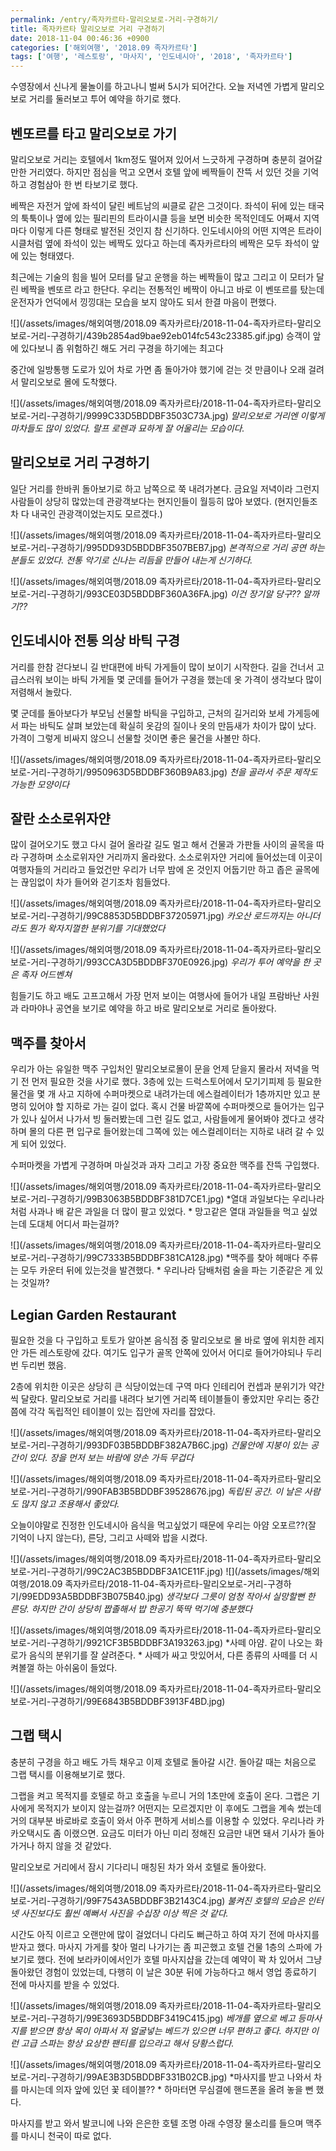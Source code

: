```yaml
---
permalink: /entry/족자카르타-말리오보로-거리-구경하기/
title: 족자카르타 말리오보로 거리 구경하기
date: 2018-11-04 00:46:36 +0900
categories: ['해외여행', '2018.09 족자카르타']
tags: ['여행', '레스토랑', '마사지', '인도네시아', '2018', '족자카르타']
---
```



수영장에서 신나게 물놀이를 하고나니 벌써 5시가 되어간다.
오늘 저녁엔 가볍게 말리오보로 거리를 둘러보고 투어 예약을 하기로 했다.

## 벤또르를 타고 말리오보로 가기
말리오보로 거리는 호텔에서 1km정도 떨어져 있어서 느긋하게 구경하며 충분히 걸어갈 만한 거리였다.
하지만 점심을 먹고 오면서 호텔 앞에 베짝들이 잔뜩 서 있던 것을 기억하고 경험삼아 한 번 타보기로 했다.

베짝은 자전거 앞에 좌석이 달린 베트남의 씨클로 같은 그것이다.
좌석이 뒤에 있는 태국의 툭툭이나 옆에 있는 필리핀의 트라이시클 등을 보면 비슷한 목적인데도 어째서 지역마다 이렇게 다른 형태로 발전된 것인지 참 신기하다. 인도네시아의 어떤 지역은 트라이시클처럼 옆에 좌석이 있는 베짝도 있다고 하는데 족자카르타의 베짝은 모두 좌석이 앞에 있는 형태였다.

최근에는 기술의 힘을 빌어 모터를 달고 운행을 하는 베짝들이 많고 그리고 이 모터가 달린 베짝을 벤또르 라고 한단다.
우리는 전통적인 베짝이 아니고 바로 이 벤또르를 탔는데 운전자가 언덕에서 낑낑대는 모습을 보지 않아도 되서 한결 마음이 편했다.

![](/assets/images/해외여행/2018.09 족자카르타/2018-11-04-족자카르타-말리오보로-거리-구경하기/439b2854ad9bae92eb014fc543c23385.gif.jpg)
승객이 앞에 있다보니 좀 위험하긴 해도 거리 구경을 하기에는 최고다

중간에 일방통행 도로가 있어 차로 가면 좀 돌아가야 했기에 걷는 것 만큼이나 오래 걸려서 말리오보로 몰에 도착했다.

![](/assets/images/해외여행/2018.09 족자카르타/2018-11-04-족자카르타-말리오보로-거리-구경하기/9999C33D5BDDBF3503C73A.jpg)
*말리오보로 거리엔 이렇게 마차들도 많이 있었다. 랄프 로렌과 묘하게 잘 어울리는 모습이다.*

## 말리오보로 거리 구경하기
일단 거리를 한바퀴 돌아보기로 하고 남쪽으로 쭉 내려가본다.
금요일 저녁이라 그런지 사람들이 상당히 많았는데 관광객보다는 현지인들이 월등히 많아 보였다. (현지인들조차 다 내국인 관광객이었는지도 모르겠다.)

![](/assets/images/해외여행/2018.09 족자카르타/2018-11-04-족자카르타-말리오보로-거리-구경하기/995DD93D5BDDBF3507BEB7.jpg)
*본격적으로 거리 공연 하는 분들도 있었다. 전통 악기로 신나는 리듬을 만들어 내는게 신기하다.*

![](/assets/images/해외여행/2018.09 족자카르타/2018-11-04-족자카르타-말리오보로-거리-구경하기/993CE03D5BDDBF360A36FA.jpg)
*이건 장기알 당구?? 알까기??*


## 인도네시아 전통 의상 바틱 구경
거리를 한참 걷다보니 길 반대편에 바틱 가게들이 많이 보이기 시작한다.
길을 건너서 고급스러워 보이는 바틱 가게들 몇 군데를 들어가 구경을 했는데 옷 가격이 생각보다 많이 저렴해서 놀랐다.

몇 군데를 돌아보다가 부모님 선물할 바틱을 구입하고, 근처의 길거리와 보세 가게등에서 파는 바틱도 살펴 보았는데 확실히 옷감의 질이나 옷의 만듬새가 차이가 많이 났다.
가격이 그렇게 비싸지 않으니 선물할 것이면 좋은 물건을 사볼만 하다.

![](/assets/images/해외여행/2018.09 족자카르타/2018-11-04-족자카르타-말리오보로-거리-구경하기/9950963D5BDDBF360B9A83.jpg)
*천을 골라서 주문 제작도 가능한 모양이다*


## 잘란 소소로위자얀
많이 걸어오기도 했고 다시 걸어 올라갈 길도 멀고 해서 건물과 가판들 사이의 골목을 따라 구경하며 소소로위자얀 거리까지 올라왔다.
소소로위자얀 거리에 들어섰는데 이곳이 여행자들의 거리라고 들었건만 우리가 너무 밤에 온 것인지 어둡기만 하고 좁은 골목에는 끊임없이 차가 들어와 걷기조차 힘들었다.

![](/assets/images/해외여행/2018.09 족자카르타/2018-11-04-족자카르타-말리오보로-거리-구경하기/99C8853D5BDDBF37205971.jpg)
*카오산 로드까지는 아니더라도 뭔가 왁자지껄한 분위기를 기대했었다*

![](/assets/images/해외여행/2018.09 족자카르타/2018-11-04-족자카르타-말리오보로-거리-구경하기/993CCA3D5BDDBF370E0926.jpg)
*우리가 투어 예약을 한 곳은 족자 어드벤쳐*

힘들기도 하고 배도 고프고해서 가장 먼저 보이는 여행사에 들어가 내일 프람바난 사원과 라마야나 공연을 보기로 예약을 하고 바로 말리오보로 거리로 돌아왔다.


## 맥주를 찾아서
우리가 아는 유일한 맥주 구입처인 말리오보로몰이 문을 언제 닫을지 몰라서 저녁을 먹기 전 먼저 필요한 것을 사기로 했다.
3층에 있는 드럭스토어에서 모기기피제 등 필요한 물건을 몇 개 사고 지하에 수퍼마켓으로 내려가는데 에스컬레이터가 1층까지만 있고 분명히 있어야 할 지하로 가는 길이 없다. 혹시 건물 바깥쪽에 수퍼마켓으로 들어가는 입구가 있나 싶어서 나가서 빙 둘러봤는데 그런 길도 없고, 사람들에게 물어봐야 겠다고 생각하며 몰의 다른 편 입구로 들어왔는데 그쪽에 있는 에스컬레이터는 지하로 내려 갈 수 있게 되어 있었다.

수퍼마켓을 가볍게 구경하며 마실것과 과자 그리고 가장 중요한 맥주를 잔뜩 구입했다.

![](/assets/images/해외여행/2018.09 족자카르타/2018-11-04-족자카르타-말리오보로-거리-구경하기/99B3063B5BDDBF381D7CE1.jpg)
*열대 과일보다는 우리나라처럼 사과나 배 같은 과일을 더 많이 팔고 있었다.  *
망고같은 열대 과일들을 먹고 싶었는데 도대체 어디서 파는걸까?

![](/assets/images/해외여행/2018.09 족자카르타/2018-11-04-족자카르타-말리오보로-거리-구경하기/99C7333B5BDDBF381CA128.jpg)
*맥주를 찾아 헤매다 주류는 모두 카운터 뒤에 있는것을 발견했다.  *
우리나라 담배처럼 술을 파는 기준같은 게 있는 것일까?


## Legian Garden Restaurant
필요한 것을 다 구입하고 토토가 알아본 음식점 중 말리오보로 몰 바로 옆에 위치한 레지안 가든 레스토랑에 갔다. 여기도 입구가 골목 안쪽에 있어서 어디로 들어가야되나 두리번 두리번 했음.

2층에 위치한 이곳은 상당히 큰 식당이었는데 구역 마다 인테리어 컨셉과 분위기가 약간씩 달랐다.
말리오보로 거리를 내려다 보기엔 거리쪽 테이블들이 좋았지만 우리는 중간쯤에 각각 독립적인 테이블이 있는 집안에 자리를 잡았다.

![](/assets/images/해외여행/2018.09 족자카르타/2018-11-04-족자카르타-말리오보로-거리-구경하기/993DF03B5BDDBF382A7B6C.jpg)
*건물안에 지붕이 있는 공간이 있다. 장을 먼저 보는 바람에 양손 가득 무겁다*

![](/assets/images/해외여행/2018.09 족자카르타/2018-11-04-족자카르타-말리오보로-거리-구경하기/990FAB3B5BDDBF39528676.jpg)
*독립된 공간. 이 날은 사람도 많지 않고 조용해서 좋았다.*


오늘이야말로 진정한 인도네시아 음식을 먹고싶었기 때문에 우리는 아얌 오포르??(잘 기억이 나지 않는다), 른당, 그리고 사떼와 밥을 시켰다.

![](/assets/images/해외여행/2018.09 족자카르타/2018-11-04-족자카르타-말리오보로-거리-구경하기/99C2AC3B5BDDBF3A1CE11F.jpg)
![](/assets/images/해외여행/2018.09 족자카르타/2018-11-04-족자카르타-말리오보로-거리-구경하기/99EDD93A5BDDBF3B075B40.jpg)
*생각보다 그릇이 엄청 작아서 실망할뻔 한 른당. 하지만 간이 상당히 짭졸해서 밥 한공기 뚝딱 먹기에 충분했다*

![](/assets/images/해외여행/2018.09 족자카르타/2018-11-04-족자카르타-말리오보로-거리-구경하기/9921CF3B5BDDBF3A193263.jpg)
*사떼 아얌. 같이 나오는 화로가 음식의 분위기를 잘 살려준다.  *
사떼가 싸고 맛있어서, 다른 종류의 사떼를 더 시켜볼껄 하는 아쉬움이 들었다.

![](/assets/images/해외여행/2018.09 족자카르타/2018-11-04-족자카르타-말리오보로-거리-구경하기/99E6843B5BDDBF3913F4BD.jpg)


## 그랩 택시
충분히 구경을 하고 배도 가득 채우고 이제 호텔로 돌아갈 시간.
돌아갈 때는 처음으로 그랩 택시를 이용해보기로 했다.

그랩을 켜고 목적지를 호텔로 하고 호출을 누르니 거의 1초만에 호출이 온다.
그랩은 기사에게 목적지가 보이지 않는걸까? 어떤지는 모르겠지만 이 후에도 그랩을 계속 썼는데 거의 대부분 바로바로 호출이 와서 아주 편하게 서비스를 이용할 수 있었다. 우리나라 카카오택시도 좀 이랬으면.
요금도 미터가 아닌 미리 정해진 요금만 내면 돼서 기사가 돌아가거나 하지 않을 것 같았다.

말리오보로 거리에서 잠시 기다리니 매칭된 차가 와서 호텔로 돌아왔다.

![](/assets/images/해외여행/2018.09 족자카르타/2018-11-04-족자카르타-말리오보로-거리-구경하기/99F7543A5BDDBF3B2143C4.jpg)
*불켜진 호텔의 모습은 인터넷 사진보다도 훨씬 예뻐서 사진을 수십장 이상 찍은 것 같다.*


시간도 아직 이르고 오랜만에 많이 걸었더니 다리도 뻐근하고 하여 자기 전에 마사지를 받자고 했다.
마사지 가게를 찾아 멀리 나가기는 좀 피곤했고 호텔 건물 1층의 스파에 가보기로 했다.
전에 보라카이에서인가 호텔 마사지샵을 갔는데 예약이 꽉 차 있어서 그냥 돌아왔던 경험이 있었는데, 다행히 이 날은 30분 뒤에 가능하다고 해서 영업 종료하기 전에 마사지를 받을 수 있었다.

![](/assets/images/해외여행/2018.09 족자카르타/2018-11-04-족자카르타-말리오보로-거리-구경하기/99E3693D5BDDBF3419C415.jpg)
*베개를 옆으로 베고 등마사지를 받으면 항상 목이 아파서 저 얼굴넣는 베드가 있으면 너무 편하고 좋다. 하지만 이런 고급 스파는 항상 요상한 팬티를 입으라고 해서 당황스럽다.*

![](/assets/images/해외여행/2018.09 족자카르타/2018-11-04-족자카르타-말리오보로-거리-구경하기/99AE3B3D5BDDBF331B02CB.jpg)
*마사지를 받고 나와서 차를 마시는데 의자 앞에 있던 꽃 테이블??  *
하마터면 무심결에 핸드폰을 올려 놓을 뻔 했다.


마사지를 받고 와서 발코니에 나와 은은한 호텔 조명 아래 수영장 물소리를 들으며 맥주를 마시니 천국이 따로 없다.



